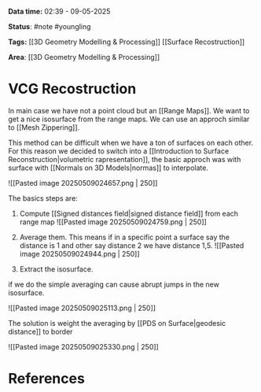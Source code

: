 **Data time:** 02:39 - 09-05-2025

**Status**: #note #youngling 

**Tags:** [[3D Geometry Modelling & Processing]] [[Surface Recostruction]]

**Area**: [[3D Geometry Modelling & Processing]]
# VCG Recostruction

In main case we have not a point cloud but an [[Range Maps]]. We want to get a nice isosurface from the range maps. We can use an approch similar to [[Mesh Zippering]]. 

This method can be difficult when we have a ton of surfaces on each other. For this reason we decided to switch into a [[Introduction to Surface Reconstruction|volumetric rapresentation]], the basic approch was with surface with [[Normals on 3D Models|normas]] to interpolate.

![[Pasted image 20250509024657.png | 250]]

The basics steps are:
1. Compute [[Signed distances field|signed distance field]] from each range map
![[Pasted image 20250509024759.png | 250]]

2. Average them. This means if in a specific point a surface say the distance is 1 and other say distance 2 we have distance 1,5.
![[Pasted image 20250509024944.png | 250]]

3. Extract the isosurface.

if we do the simple averaging can cause abrupt jumps in the new isosurface.

![[Pasted image 20250509025113.png | 250]]

The solution is weight the averaging by [[PDS on Surface|geodesic distance]] to border

![[Pasted image 20250509025330.png | 250]]


# References